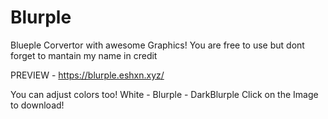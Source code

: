 # Blurple
Blueple Corvertor with awesome Graphics!
You are free to use but dont forget to mantain my name in credit

PREVIEW - https://blurple.eshxn.xyz/

You can adjust colors too!
White - Blurple - DarkBlurple
Click on the Image to download!
